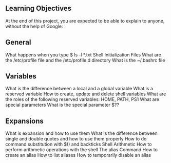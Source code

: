 ## Learning Objectives
At the end of this project, you are expected to be able to explain to anyone, without the help of Google:

## General
What happens when you type $ ls -l *.txt
Shell Initialization Files
What are the /etc/profile file and the /etc/profile.d directory
What is the ~/.bashrc file
## Variables
What is the difference between a local and a global variable
What is a reserved variable
How to create, update and delete shell variables
What are the roles of the following reserved variables: HOME, PATH, PS1
What are special parameters
What is the special parameter $??
## Expansions
What is expansion and how to use them
What is the difference between single and double quotes and how to use them properly
How to do command substitution with $() and backticks
Shell Arithmetic
How to perform arithmetic operations with the shell
The alias Command
How to create an alias
How to list aliases
How to temporarily disable an alias
